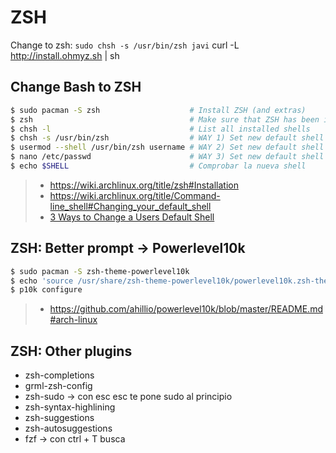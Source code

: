 # ZSH

Change to zsh: `sudo chsh -s /usr/bin/zsh javi`
curl -L http://install.ohmyz.sh | sh

## Change Bash to ZSH

```bash
$ sudo pacman -S zsh                    # Install ZSH (and extras)
$ zsh                                   # Make sure that ZSH has been installed correctly
$ chsh -l                               # List all installed shells
$ chsh -s /usr/bin/zsh                  # WAY 1) Set new default shell (zsh) for your user
$ usermod --shell /usr/bin/zsh username # WAY 2) Set new default shell (zsh) for a user
$ nano /etc/passwd                      # WAY 3) Set new default shell (zsh) for a user
$ echo $SHELL                           # Comprobar la nueva shell
```

> - https://wiki.archlinux.org/title/zsh#Installation
> - https://wiki.archlinux.org/title/Command-line_shell#Changing_your_default_shell
> - [3 Ways to Change a Users Default Shell](https://www.tecmint.com/change-a-users-default-shell-in-linux/)

## ZSH: Better prompt -> Powerlevel10k

```bash
$ sudo pacman -S zsh-theme-powerlevel10k
$ echo 'source /usr/share/zsh-theme-powerlevel10k/powerlevel10k.zsh-theme' >>~/.zshrc
$ p10k configure
```

> - https://github.com/ahillio/powerlevel10k/blob/master/README.md#arch-linux

## ZSH: Other plugins

- zsh-completions
- grml-zsh-config
- zsh-sudo   -> con esc esc  te pone sudo al principio
- zsh-syntax-highlining
- zsh-suggestions
- zsh-autosuggestions
- fzf -> con ctrl + T busca
